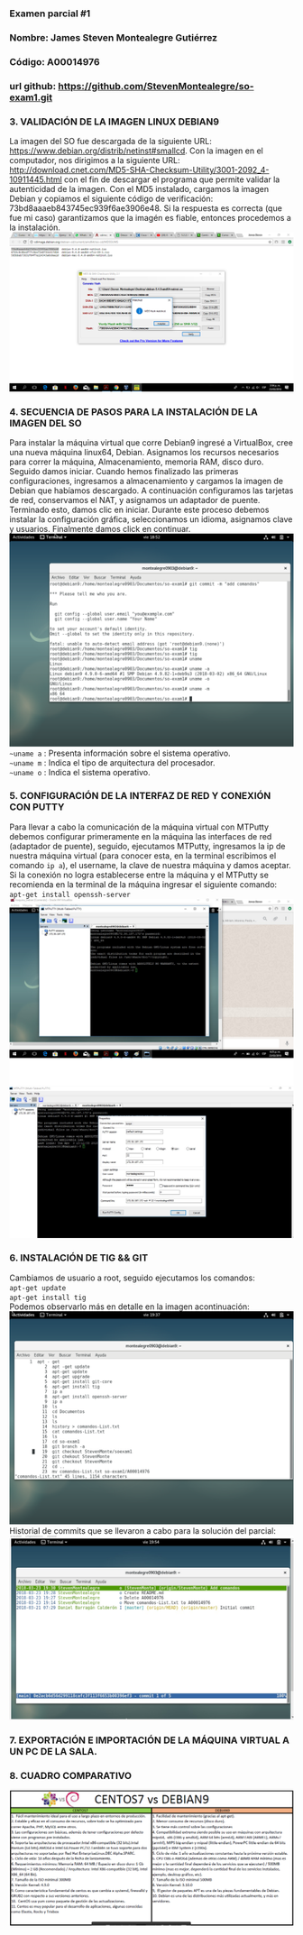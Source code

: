### Examen parcial #1
### Nombre: James Steven Montealegre Gutiérrez
### Código: A00014976
### url github: https://github.com/StevenMontealegre/so-exam1.git

### 3. VALIDACIÓN DE LA IMAGEN LINUX DEBIAN9
La imagen del SO fue descargada de la siguiente URL: https://www.debian.org/distrib/netinst#smallcd. Con la imagen en el computador, nos
dirigimos a la siguiente URL: http://download.cnet.com/MD5-SHA-Checksum-Utility/3001-2092_4-10911445.html con el fin de descargar
el programa que  permite validar la autenticidad de la imagen. Con el MD5 instalado, cargamos la imagen Debian y copiamos el
siguiente código de verificación: 73bd8aaaeb843745ec939f6ae3906e48. Si la respuesta es correcta (que fue mi caso) garantizamos
que la imagén es fiable, entonces procedemos a la instalación.
![](images/1.png)

### 4. SECUENCIA DE PASOS PARA LA INSTALACIÓN DE LA IMAGEN DEL SO
Para instalar la máquina virtual que corre Debian9 ingresé a VirtualBox, cree una nueva máquina linux64, Debian. Asignamos los recursos
necesarios para correr la máquina, Almacenamiento, memoria RAM, disco duro. Seguido damos iniciar.
Cuando hemos finalizado las primeras configuraciones, ingresamos a almacenamiento y cargamos la imagen de Debian que habíamos descargado.
A continuación configuramos las tarjetas de red, conservamos el NAT, y asignamos un adaptador de puente. Terminado esto, damos clic en
iniciar. Durante este proceso debemos instalar la configuración gráfica, seleccionamos un idioma, asignamos clave y usuarios. Finalmente
damos click en continuar.
![](images/7.png)
``~uname a`` : Presenta información sobre el sistema operativo.  
``~uname m`` : Indica el tipo de arquitectura del procesador.  
``~uname o`` : Indica el sistema operativo.  
### 5. CONFIGURACIÓN DE LA INTERFAZ DE RED Y CONEXIÓN CON PUTTY  
Para llevar a cabo la comunicación de la máquina virtual con MTPutty debemos configurar  primeramente en la máquina las interfaces de red (adaptador de puente), seguido, ejecutamos MTPutty, ingresamos la ip de nuestra máquina virtual (para conocer esta, en la terminal escribimos el comando ``ip a``), el username, la clave de nuestra máquina y damos aceptar. Si la conexión no logra establecerse entre la máquina y el MTPutty se recomienda en la terminal de la máquina ingresar el siguiente comando: ``apt-get install openssh-server``
![](images/4.jpg)
![](images/10.jpg)

### 6. INSTALACIÓN DE TIG && GIT  
Cambiamos de usuario a root, seguido ejecutamos los comandos:  
``apt-get update``    
``apt-get install tig``    
Podemos observarlo más en detalle en la imagen acontinuación:    
![](images/8.png)  
Historial de commits que se llevaron a cabo para la solución del parcial:  
![](images/9.jpg)

### 7. EXPORTACIÓN E IMPORTACIÓN DE LA MÁQUINA VIRTUAL A UN PC DE LA SALA.  

### 8. CUADRO COMPARATIVO  
![](images/Captura.PNG)  
